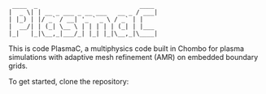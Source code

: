 <!-- language: lang-none -->
     ____  _                            ____ 
    |  _ \| | __ _ ___ _ __ ___   __ _ / ___|
    | |_) | |/ _` / __| '_ ` _ \ / _` | |    
    |  __/| | (_| \__ \ | | | | | (_| | |___ 
    |_|   |_|\__,_|___/_| |_| |_|\__,_|\____|


This is code PlasmaC, a multiphysics code built in Chombo for plasma simulations with adaptive mesh refinement (AMR) on embedded boundary grids.

To get started, clone the repository: 
